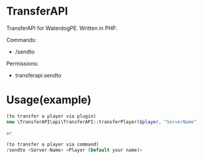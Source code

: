 # TransferAPI
TransferAPI for WaterdogPE. Written in PHP.

Commands:
  - /sendto <Servername> <Player>
  
Permissions:
  - transferapi.sendto

 # Usage(example)
 ```php
 (to transfer a player via plugin) 
 new \TransferAPI\api\TransferAPI::transferPlayer($player, "ServerName");
  
 or
  
 (to transfer a player via command)
 /sendto <Server-Name> <Player (Default your name)> 

